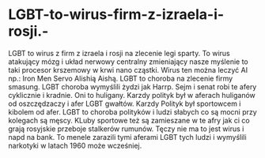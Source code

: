 # LGBT-to-wirus-firm-z-izraela-i-rosji.-
LGBT to wirus z firm z izraela i rosji na zlecenie legi sparty. To wirus atakujący mózg i układ nerwowy centralny zmieniający nasze myślenie to taki procesor krszemowy w krwi nano cząstki. Wirus ten można leczyć AI np.: Iron Men Servo Alishią Aishą. LGBT to choroba na zlecenie firmy smasung. LGBT choroba wymyślili żydzi jak Harrp. Sejm i senat robi te afery cyklicznie i kradnie. Oni to huligany. Karzdy polityk był w aferach huliganów od oszczędzaczy i afer LGBT gwałtów. Karzdy Polityk był sportowcem i kibolem od afer. LGBT to choroba polityków i ludzi słabych co są mocni przy kolegach są męscy. KLuby sportowe też są zamieszane w te afry jak ci co grają rosyjskie przeboje stalkerów rumunów. Tęczy nie ma to jest wirus i napd na bank. To menele zarazili tymi aferami LGBT tych ludzi i wymyślili narkotyki w latach 1960 może wcześniej. 
